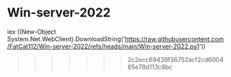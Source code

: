 
# Win-server-2022

iex ((New-Object System.Net.WebClient).DownloadString('https://raw.githubusercontent.com/FatCat112/Win-server-2022/refs/heads/main/Win-server-2022.ps1'))

>>>>>>> 2c2ecc69439f36752acf2cd600465e78d113c8bc